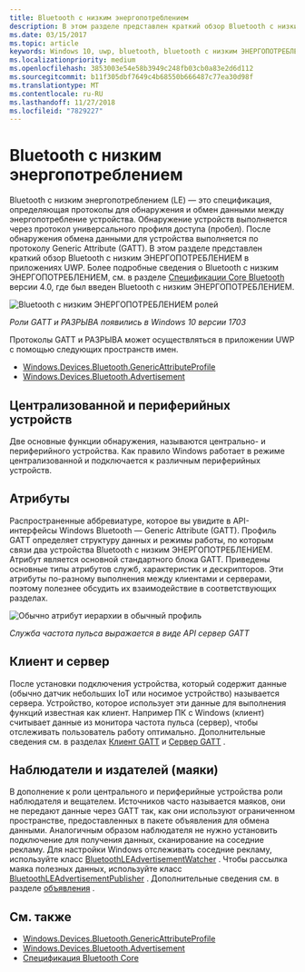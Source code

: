 ```yaml
---
title: Bluetooth с низким энергопотреблением
description: В этом разделе представлен краткий обзор Bluetooth с низким ЭНЕРГОПОТРЕБЛЕНИЕМ в приложениях UWP.
ms.date: 03/15/2017
ms.topic: article
keywords: Windows 10, uwp, bluetooth, bluetooth с низким ЭНЕРГОПОТРЕБЛЕНИЕМ, низком энергопотреблении, gatt, зазора, центральное, периферийного устройства, клиент, сервер, наблюдателя, "издатель"
ms.localizationpriority: medium
ms.openlocfilehash: 3853003e54e58b3949c248fb03cb0a83e2d6d112
ms.sourcegitcommit: b11f305dbf7649c4b68550b666487c77ea30d98f
ms.translationtype: MT
ms.contentlocale: ru-RU
ms.lasthandoff: 11/27/2018
ms.locfileid: "7829227"
---
```

# <a name="bluetooth-low-energy"></a>Bluetooth с низким энергопотреблением
Bluetooth с низким энергопотреблением (LE) — это спецификация, определяющая протоколы для обнаружения и обмен данными между энергопотребление устройства. Обнаружение устройств выполняется через протокол универсального профиля доступа (пробел). После обнаружения обмена данными для устройства выполняется по протоколу Generic Attribute (GATT). В этом разделе представлен краткий обзор Bluetooth с низким ЭНЕРГОПОТРЕБЛЕНИЕМ в приложениях UWP. Более подробные сведения о Bluetooth с низким ЭНЕРГОПОТРЕБЛЕНИЕМ, см. в разделе [Спецификации Core Bluetooth](https://www.bluetooth.com/specifications/bluetooth-core-specification) версии 4.0, где был введен Bluetooth с низким ЭНЕРГОПОТРЕБЛЕНИЕМ. 

![Bluetooth с низким ЭНЕРГОПОТРЕБЛЕНИЕМ ролей](images/gatt-roles.png)

*Роли GATT и РАЗРЫВА появились в Windows 10 версии 1703*

Протоколы GATT и РАЗРЫВА может осуществляться в приложении UWP с помощью следующих пространств имен.
- [Windows.Devices.Bluetooth.GenericAttributeProfile](https://docs.microsoft.com/en-us/uwp/api/windows.devices.bluetooth.genericattributeprofile)
- [Windows.Devices.Bluetooth.Advertisement](https://docs.microsoft.com/en-us/uwp/api/windows.devices.bluetooth.genericattributeprofile)

## <a name="central-and-peripheral"></a>Централизованной и периферийных устройств
Две основные функции обнаружения, называются центрально- и периферийного устройства. Как правило Windows работает в режиме централизованной и подключается к различным периферийных устройств. 

## <a name="attributes"></a>Атрибуты
Распространенные аббревиатуре, которое вы увидите в API-интерфейсы Windows Bluetooth — Generic Attribute (GATT). Профиль GATT определяет структуру данных и режимы работы, по которым связи два устройства Bluetooth с низким ЭНЕРГОПОТРЕБЛЕНИЕМ. Атрибут является основной стандартного блока GATT. Приведены основные типы атрибутов служб, характеристик и дескрипторов. Эти атрибуты по-разному выполнения между клиентами и серверами, поэтому полезнее обсудить их взаимодействие в соответствующих разделах. 

![Обычно атрибут иерархии в обычный профиль](images/gatt-service.png)

*Служба частота пульса выражается в виде API сервер GATT*

## <a name="client-and-server"></a>Клиент и сервер
После установки подключения устройства, который содержит данные (обычно датчик небольших IoT или носимое устройство) называется сервера. Устройство, которое использует эти данные для выполнения функций известная как клиент. Например ПК с Windows (клиент) считывает данные из монитора частота пульса (сервер), чтобы отслеживать пользователь работу оптимально. Дополнительные сведения см. в разделах [Клиент GATT](gatt-client.md) и [Сервер GATT](gatt-server.md) .

## <a name="watchers-and-publishers-beacons"></a>Наблюдатели и издателей (маяки)
В дополнение к роли центрального и периферийные устройства роли наблюдателя и вещателем. Источников часто называется маяков, они не передают данные через GATT так, как они используют ограниченном пространстве, предоставленных в пакете объявления для обмена данными. Аналогичным образом наблюдателя не нужно установить подключение для получения данных, сканирование на соседние рекламу. Для настройки Windows отслеживать соседние рекламу, используйте класс [BluetoothLEAdvertisementWatcher](https://docs.microsoft.com/en-us/uwp/api/windows.devices.bluetooth.advertisement.bluetoothleadvertisementwatcher) . Чтобы рассылка маяка полезных данных, используйте класс [BluetoothLEAdvertisementPublisher](https://docs.microsoft.com/en-us/uwp/api/windows.devices.bluetooth.advertisement.bluetoothleadvertisementpublisher) . Дополнительные сведения см. в разделе [объявления](ble-beacon.md) .

## <a name="see-also"></a>См. также
- [Windows.Devices.Bluetooth.GenericAttributeProfile](https://docs.microsoft.com/en-us/uwp/api/windows.devices.bluetooth.genericattributeprofile)
- [Windows.Devices.Bluetooth.Advertisement](https://docs.microsoft.com/en-us/uwp/api/windows.devices.bluetooth.genericattributeprofile)
- [Спецификация Bluetooth Core](https://www.bluetooth.com/specifications/bluetooth-core-specification)